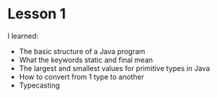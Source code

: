 # Lesson 1
I learned:
- The basic structure of a Java program
- What the keywords static and final mean
- The largest and smallest values for primitive types in Java
- How to convert from 1 type to another
- Typecasting
